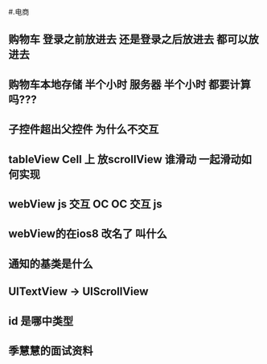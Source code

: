 #.电商
## 购物车 登录之前放进去 还是登录之后放进去  都可以放进去 

## 购物车本地存储 半个小时  服务器 半个小时 都要计算吗???


## 子控件超出父控件 为什么不交互

## tableView Cell 上 放scrollView  谁滑动 一起滑动如何实现

## webView js 交互 OC   OC 交互 js

## webView的在ios8 改名了 叫什么

## 通知的基类是什么

## UITextView -> UIScrollView

## id 是哪中类型

## 季慧慧的面试资料

